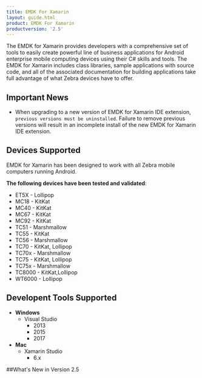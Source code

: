 ```yaml
---
title: EMDK For Xamarin
layout: guide.html
product: EMDK For Xamarin
productversion: '2.5'
---
```

The EMDK for Xamarin provides developers with a comprehensive set of tools to easily create powerful line of business applications for Android enterprise mobile computing devices using their C# skills and tools. The EMDK for Xamarin includes class libraries, sample applications with source code, and all of the associated documentation for building applications take full advantage of what Zebra devices have to offer.

## Important News

* When upgrading to a new version of EMDK for Xamarin IDE extension, `previous versions must be uninstalled`. Failure to remove previous versions will result in an incomplete install of the new EMDK for Xamarin IDE extension. 

## Devices Supported
EMDK for Xamarin has been designed to work with all Zebra mobile computers running Android. 

**The following devices have been tested and validated**:

* ET5X   - Lollipop
* MC18   - KitKat
* MC40   - KitKat 
* MC67   - KitKat	 
* MC92   - KitKat 
* TC51   - Marshmallow
* TC55   - KitKat	 
* TC56   - Marshmallow
* TC70   - KitKat, Lollipop
* TC70x  - Marshmallow
* TC75   - KitKat, Lollipop
* TC75x  - Marshmallow
* TC8000 - KitKat,Lollipop
* WT6000 - Lollipop

## Developent Tools Supported

* **Windows**
    * Visual Studio
        * 2013
        * 2015
        * 2017
* **Mac**
    * Xamarin Studio
        * 6.x

##What's New in Version 2.5